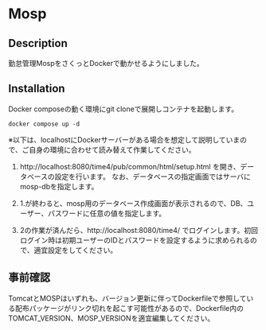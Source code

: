 # Mosp

## Description

勤怠管理MospをさくっとDockerで動かせるようにしました。

## Installation

Docker composeの動く環境にgit cloneで展開しコンテナを起動します。

```
docker compose up -d
```

※以下は、localhostにDockerサーバーがある場合を想定して説明していまので、ご自身の環境に合わせて読み替えて作業してください。

1. http://localhost:8080/time4/pub/common/html/setup.html を開き、データベースの設定を行います。
なお、データベースの指定画面ではサーバにmosp-dbを指定します。

2. 1.が終わると、mosp用のデータベース作成画面が表示されるので、DB、ユーザー、パスワードに任意の値を指定します。

3. 2の作業が済んだら、http://localhost:8080/time4/ でログインします。初回ログイン時は初期ユーザーのIDとパスワードを設定するように求められるので、適宜設定をしてください。

## 事前確認

TomcatとMOSPはいずれも、バージョン更新に伴ってDockerfileで参照している配布パッケージがリンク切れを起こす可能性があるので、Dockerfile内のTOMCAT_VERSION、MOSP_VERSIONを適宜編集してください。

